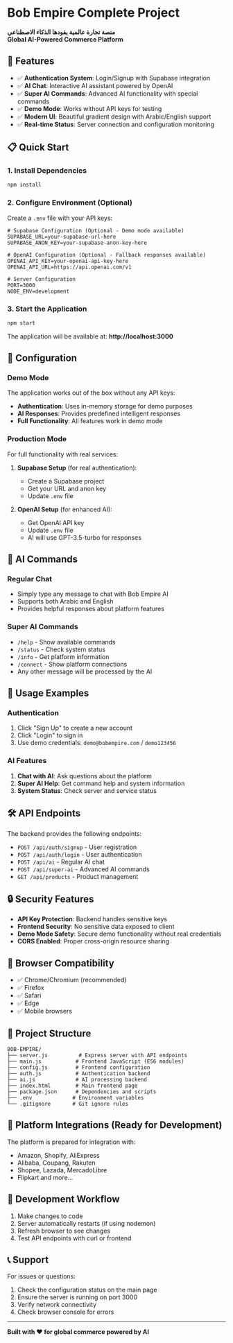 # Bob Empire Complete Project

**منصة تجارة عالمية يقودها الذكاء الاصطناعي**  
**Global AI-Powered Commerce Platform**

## 🚀 Features

- ✅ **Authentication System**: Login/Signup with Supabase integration
- ✅ **AI Chat**: Interactive AI assistant powered by OpenAI
- ✅ **Super AI Commands**: Advanced AI functionality with special commands
- ✅ **Demo Mode**: Works without API keys for testing
- ✅ **Modern UI**: Beautiful gradient design with Arabic/English support
- ✅ **Real-time Status**: Server connection and configuration monitoring

## 📋 Quick Start

### 1. Install Dependencies
```bash
npm install
```

### 2. Configure Environment (Optional)
Create a `.env` file with your API keys:
```env
# Supabase Configuration (Optional - Demo mode available)
SUPABASE_URL=your-supabase-url-here
SUPABASE_ANON_KEY=your-supabase-anon-key-here

# OpenAI Configuration (Optional - Fallback responses available)
OPENAI_API_KEY=your-openai-api-key-here
OPENAI_API_URL=https://api.openai.com/v1

# Server Configuration
PORT=3000
NODE_ENV=development
```

### 3. Start the Application
```bash
npm start
```

The application will be available at: **http://localhost:3000**

## 🔧 Configuration

### Demo Mode
The application works out of the box without any API keys:
- **Authentication**: Uses in-memory storage for demo purposes
- **AI Responses**: Provides predefined intelligent responses
- **Full Functionality**: All features work in demo mode

### Production Mode
For full functionality with real services:

1. **Supabase Setup** (for real authentication):
   - Create a Supabase project
   - Get your URL and anon key
   - Update `.env` file

2. **OpenAI Setup** (for enhanced AI):
   - Get OpenAI API key
   - Update `.env` file
   - AI will use GPT-3.5-turbo for responses

## 🤖 AI Commands

### Regular Chat
- Simply type any message to chat with Bob Empire AI
- Supports both Arabic and English
- Provides helpful responses about platform features

### Super AI Commands
- `/help` - Show available commands
- `/status` - Check system status
- `/info` - Get platform information
- `/connect` - Show platform connections
- Any other message will be processed by the AI

## 🎯 Usage Examples

### Authentication
1. Click "Sign Up" to create a new account
2. Click "Login" to sign in
3. Use demo credentials: `demo@bobempire.com` / `demo123456`

### AI Features
1. **Chat with AI**: Ask questions about the platform
2. **Super AI Help**: Get command help and system information
3. **System Status**: Check server and service status

## 🛠 API Endpoints

The backend provides the following endpoints:

- `POST /api/auth/signup` - User registration
- `POST /api/auth/login` - User authentication  
- `POST /api/ai` - Regular AI chat
- `POST /api/super-ai` - Advanced AI commands
- `GET /api/products` - Product management

## 🔒 Security Features

- **API Key Protection**: Backend handles sensitive keys
- **Frontend Security**: No sensitive data exposed to client
- **Demo Mode Safety**: Secure demo functionality without real credentials
- **CORS Enabled**: Proper cross-origin resource sharing

## 📱 Browser Compatibility

- ✅ Chrome/Chromium (recommended)
- ✅ Firefox
- ✅ Safari
- ✅ Edge
- ✅ Mobile browsers

## 📁 Project Structure

```
BOB-EMPIRE/
├── server.js          # Express server with API endpoints
├── main.js           # Frontend JavaScript (ES6 modules)
├── config.js         # Frontend configuration
├── auth.js           # Authentication backend
├── ai.js             # AI processing backend
├── index.html        # Main frontend page
├── package.json      # Dependencies and scripts
├── .env             # Environment variables
└── .gitignore       # Git ignore rules
```

## 🌟 Platform Integrations (Ready for Development)

The platform is prepared for integration with:
- Amazon, Shopify, AliExpress
- Alibaba, Coupang, Rakuten
- Shopee, Lazada, MercadoLibre
- Flipkart and more...

## 🔄 Development Workflow

1. Make changes to code
2. Server automatically restarts (if using nodemon)
3. Refresh browser to see changes
4. Test API endpoints with curl or frontend

## 📞 Support

For issues or questions:
1. Check the configuration status on the main page
2. Ensure the server is running on port 3000
3. Verify network connectivity
4. Check browser console for errors

---

**Built with ❤️ for global commerce powered by AI**
